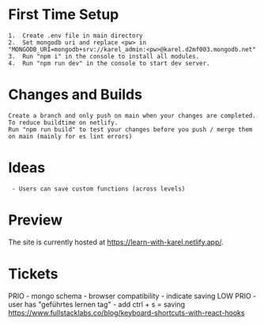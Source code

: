 # First Time Setup
    1.  Create .env file in main directory
    2.  Set mongodb uri and replace <pw> in "MONGODB_URI=mongodb+srv://karel_admin:<pw>@karel.d2mf003.mongodb.net"
    3.  Run "npm i" in the console to install all modules.
    4.  Run "npm run dev" in the console to start dev server.
    
# Changes and Builds
    Create a branch and only push on main when your changes are completed. To reduce buildtime on netlify.
    Run "npm run build" to test your changes before you push / merge them on main (mainly for es lint errors)

# Ideas
     - Users can save custom functions (across levels)

# Preview

The site is currently hosted at <https://learn-with-karel.netlify.app/>.
     
# Tickets
PRIO
    - mongo schema
    - browser compatibility
    - indicate saving
LOW PRIO
    - user has "geführtes lernen tag"
    - add ctrl + s = saving https://www.fullstacklabs.co/blog/keyboard-shortcuts-with-react-hooks
    
